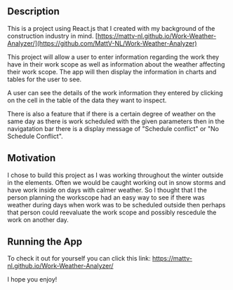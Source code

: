 ## Description

This is a project using React.js that I created with my background of the construction industry in mind. [https://mattv-nl.github.io/Work-Weather-Analyzer/](https://github.com/MattV-NL/Work-Weather-Analyzer)

This project will allow a user to enter information regarding the work they have in their work scope as well as information about the weather affecting their work scope. The app will then display the information in charts and tables for the user to see.

A user can see the details of the work information they entered by clicking on the cell in the table of the data they want to inspect.

There is also a feature that if there is a certain degree of weather on the same day as there is work scheduled with the given parameters then in the navigatation bar there is a display message of "Schedule conflict" or "No Schedule Conflict".

## Motivation

I chose to build this project as I was working throughout the winter outside in the elements. Often we would be caught working out in snow storms and have work inside on days with calmer weather. So I thought that I the person planning the workscope had an easy way to see if there was weather during days when work was to be scheduled outside then perhaps that person could reevaluate the work scope and possibly rescedule the work on another day.

## Running the App

To check it out for yourself you can click this link:
https://mattv-nl.github.io/Work-Weather-Analyzer/

I hope you enjoy!

